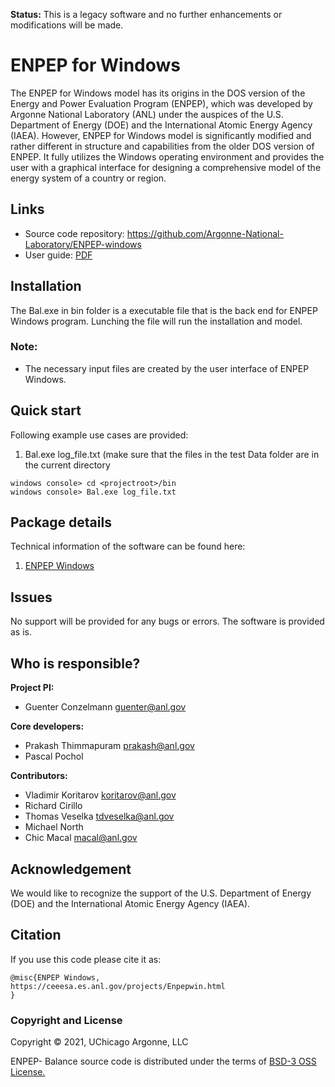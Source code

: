 **Status:** This is a legacy software and no further enhancements or modifications will be made.

# ENPEP for Windows

The ENPEP for Windows model has its origins in the DOS version of the Energy and Power Evaluation Program (ENPEP), which was developed by Argonne National Laboratory (ANL) under the auspices of the U.S. Department of Energy (DOE) and the International Atomic Energy Agency (IAEA). However, ENPEP for Windows model is significantly modified and rather different in structure and capabilities from the older DOS version of ENPEP. It fully utilizes the Windows operating environment and provides the user with a graphical interface for designing a comprehensive model of the energy system of a country or region.


## Links
* Source code repository: https://github.com/Argonne-National-Laboratory/ENPEP-windows
* User guide: [PDF](docs/ENPEP-BALANCE_Manual_20070914.pdf)

## Installation
The Bal.exe in bin folder is a executable file that is the back end for ENPEP Windows program. Lunching the file will run the installation and model. 


### Note:
* The necessary input files are created by the user interface of ENPEP Windows.  

## Quick start
Following example use cases are provided:
1. Bal.exe log_file.txt (make sure that the files in the test Data folder are in the current directory 
```
windows console> cd <projectroot>/bin
windows console> Bal.exe log_file.txt
```

## Package details
Technical information of the software can be found here:
1. [ENPEP Windows](docs/ENPEP-BALANCE_Manual_20070914.pdf)

## Issues
No support will be provided for any bugs or errors. The software is provided as is.

## Who is responsible?
**Project PI:**

- Guenter Conzelmann guenter@anl.gov

**Core developers:**

- Prakash Thimmapuram prakash@anl.gov
- Pascal Pochol 

**Contributors:**
- Vladimir Koritarov koritarov@anl.gov
- Richard Cirillo
- Thomas Veselka tdveselka@anl.gov
- Michael North
- Chic Macal macal@anl.gov


## Acknowledgement
We would like to recognize the support of the U.S. Department of Energy (DOE) and the International Atomic Energy Agency (IAEA). 


## Citation
If you use this code please cite it as:
```
@misc{ENPEP Windows,
https://ceeesa.es.anl.gov/projects/Enpepwin.html
}
```
### Copyright and License
Copyright © 2021, UChicago Argonne, LLC

ENPEP- Balance source code is distributed under the terms of [BSD-3 OSS License.](LICENSE.md)
